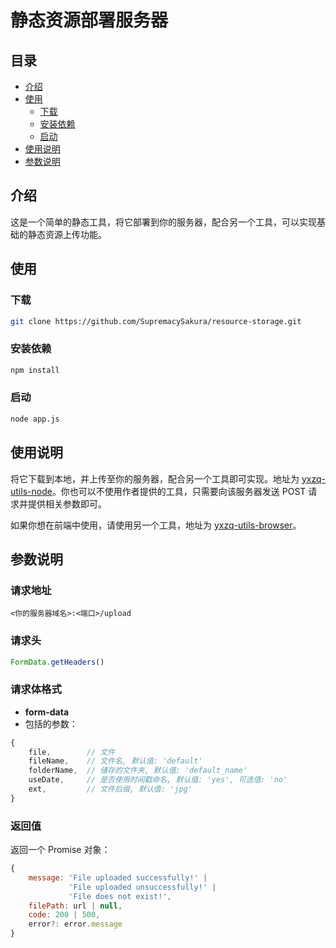 # 静态资源部署服务器

## 目录

- [介绍](#介绍)
- [使用](#使用)
  - [下载](#下载)
  - [安装依赖](#安装依赖)
  - [启动](#启动)
- [使用说明](#使用说明)
- [参数说明](#参数说明)

## 介绍

这是一个简单的静态工具，将它部署到你的服务器，配合另一个工具，可以实现基础的静态资源上传功能。

## 使用

### 下载

```bash
git clone https://github.com/SupremacySakura/resource-storage.git
```

### 安装依赖

```bash
npm install
```

### 启动

```bash
node app.js
```

## 使用说明

将它下载到本地，并上传至你的服务器，配合另一个工具即可实现。地址为 [yxzq-utils-node](https://www.npmjs.com/package/yxzq-utils-node)。你也可以不使用作者提供的工具，只需要向该服务器发送 POST 请求并提供相关参数即可。

如果你想在前端中使用，请使用另一个工具，地址为 [yxzq-utils-browser](https://www.npmjs.com/package/yxzq-utils-browser)。

## 参数说明

### 请求地址

```text
<你的服务器域名>:<端口>/upload
```

### 请求头

```javascript
FormData.getHeaders()
```

### 请求体格式

- **form-data**
- 包括的参数：

```javascript
{
    file,        // 文件
    fileName,    // 文件名, 默认值: 'default'
    folderName,  // 储存的文件夹, 默认值: 'default_name'
    useDate,     // 是否使用时间戳命名, 默认值: 'yes', 可选值: 'no'
    ext,         // 文件后缀, 默认值: 'jpg'
}
```

### 返回值

返回一个 Promise 对象：
```javascript
{
    message: 'File uploaded successfully!' |
             'File uploaded unsuccessfully!' |
             'File does not exist!',
    filePath: url | null,
    code: 200 | 500,
    error?: error.message
}
